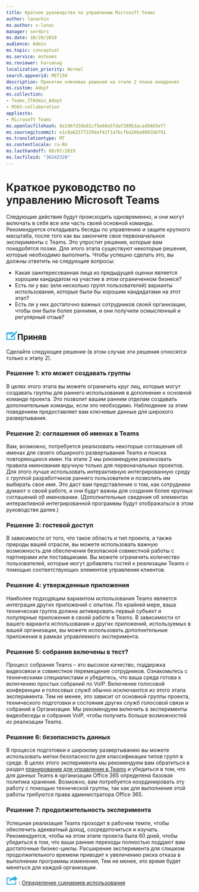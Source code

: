```yaml
---
title: Краткое руководство по управлению Microsoft Teams
author: lanachin
ms.author: v-lanac
manager: serdars
ms.date: 10/29/2018
audience: Admin
ms.topic: conceptual
ms.service: msteams
ms.reviewer: karuanag
localization_priority: Normal
search.appverid: MET150
description: Принятие ключевых решений на этапе 2 плана внедрения
ms.custom: Adopt
ms.collection:
- Teams_ITAdmin_Adopt
- M365-collaboration
appliesto:
- Microsoft Teams
ms.openlocfilehash: 9a196fd3de81cf5e68a5fdaf389b3acad9465ef7
ms.sourcegitcommit: e1c8a62577229daf42f1a7bcfba268a9001bb791
ms.translationtype: MT
ms.contentlocale: ru-RU
ms.lasthandoff: 08/07/2019
ms.locfileid: "36242320"
---
```

# <a name="governance-quick-start-for-microsoft-teams"></a>Краткое руководство по управлению Microsoft Teams

Следующие действия будут происходить одновременно, и они могут включать в себя все или часть своей основной команды. Рекомендуется откладывать беседы по управлению и защите крупного масштаба, после того как вы закончите свое первоначальное эксперименты с Teams. Это упростит решения, которые вам понадобятся позже. Для этого этапа существуют некоторые решения, которые необходимо выполнить. Чтобы успешно сделать это, вы должны ответить на следующие вопросы:

- Какая заинтересованная лица из предыдущей оценки является хорошим кандидатом на участие в этом ограниченном бизнесе?
- Есть ли у вас (или несколько групп пользователей) варианты использования, которые были бы хорошим кандидатами на этот этап?  
- Есть ли у них достаточно важных сотрудников своей организации, чтобы они были более ранними, и они получили осмысленный и регулярный отзыв? 

## <a name="an-icon-representing-a-decision-pointmediateams-adoption-decision-iconpngdecisions"></a>![Значок, представляющий точку принятия решения](media/teams-adoption-decision-icon.png)Приняв

Сделайте следующее решение (в этом случае эти решения относятся только к этапу 2).

### <a name="decision-1-who-can-create-teams"></a>Решение 1: кто может создавать группы 

В целях этого этапа вы можете ограничить круг лиц, которые могут создавать группы для раннего использования в дополнение к основной команде проекта. Это позволит вашим ранним отделам создавать дополнительные команды, если это необходимо. Наблюдение за этим поведением предоставляет вам ключевые данные для широкого развертывания.

### <a name="decision-2-teams-naming-conventions"></a>Решение 2: соглашения об именах в Teams 

Вам, возможно, потребуется реализовать некоторые соглашения об именах для своего обширного развертывания Teams и поиска повторяющихся имен. На этапе 2 мы рекомендуем реализовать правила именования вручную только для первоначальных проектов. Для этого лучше использовать интерактивную интегрированную среду с группой разработчиков раннего пользователя и позволить им выбирать свое имя. Это даст вам представление о том, как сотрудники думают о своей работе, и они будут важны для создания более крупных соглашений об именовании. (Дополнительные сведения об элементах интерактивной интегрированной программы будут отображаться в этом руководстве далее.)

### <a name="decision-3-guest-access"></a>Решение 3: гостевой доступ

В зависимости от того, что такое область и тип проекта, а также природы вашей отрасли, вы можете использовать важную возможность для обеспечения безопасной совместной работы с партнерами или поставщиками. Вы можете ограничить количество пользователей, которые могут добавлять гостей к реализации Teams с помощью соответствующих элементов управления клиентов. 

### <a name="decision-4-approved-apps"></a>Решение 4: утвержденные приложения

Наиболее подходящим вариантом использования Teams является интеграция других приложений с опытом. По крайней мере, ваша техническая группа должна активировать первый субъект и популярные приложения в своей работе в Teams. В зависимости от вашего варианта использования и других приложений, используемых в вашей организации, вы можете использовать дополнительные приложения в рамках управляемого эксперимента. 

### <a name="decision-5-are-meetings-included-in-your-test"></a>Решение 5: собрания включены в тест? 

Процесс собрания Teams – это высокое качество, поддержка видеосвязи и совместное перемещение сотрудников. Ознакомьтесь с техническими специалистами и убедитесь, что ваша среда готова к включению простых собраний по VoIP. Включение голосовой конференции и голосовых служб обычно исключаются из этого этапа эксперимента. Тем не менее, это зависит от основной группы проекта, технического подготовки и состояния других служб голосовой связи и собраний в Организации. Мы рекомендуем включить в эксперименты видеобеседы и собрания VoIP, чтобы получить больше возможностей из реализации Teams. 

### <a name="decision-6--data-security"></a>Решение 6: безопасность данных

В процессе подготовки к широкому развертыванию вы можете использовать метки безопасности для классификации типов групп в среде. В целях этого эксперимента мы рекомендуем вам обратиться в раздел [планирование для управления в Teams](plan-teams-governance.md) и убедиться в том, что для данных Teams в организации Office 365 определена базовая политика хранения. Возможно, вам потребуется координировать эту работу с помощью технической группы, так как для выполнения этой работы требуются права администратора Office 365.

### <a name="decision-7-length-of-your-experiment"></a>Решение 7: продолжительность эксперимента

Успешная реализация Teams проходит в рабочем темпе, чтобы обеспечить адекватный доход, сосредоточиться и изучать. Рекомендуется, чтобы на этом этапе проекта была 60 дней, чтобы убедиться в том, что ваши ранние переходы полностью поддают вам достаточные бизнес-циклы. Расширение эксперимента для слишком продолжительного времени приводит к увеличению риска отказа в выполнении программы изменения; Тем не менее, это время будет меняться для каждой организации.  

![Значок, представляющий следующий шаг](media/teams-adoption-next-icon.png) : [Определение сценариев использования](teams-adoption-define-usage-scenarios.md)
